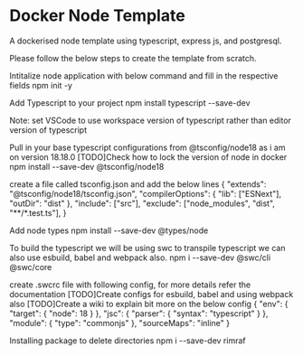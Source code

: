 # Docker Node Template
A dockerised node template using typescript, express js, and postgresql.

Please follow the below steps to create the template from scratch.

Intitalize node application with below command and fill in the respective fields
npm init -y

Add Typescript to your project
npm install typescript --save-dev

Note: set VSCode to use workspace version of typescript rather than editor version of typescript

Pull in your base typescript configurations from @tsconfig/node18 as i am on version 18.18.0
[TODO]Check how to lock the version of node in docker
npm install --save-dev @tsconfig/node18

create a file called tsconfig.json and add the below lines
{
    "extends": "@tsconfig/node18/tsconfig.json",
    "compilerOptions": {
        "lib": ["ESNext"],
        "outDir": "dist"
    },
    "include": ["src"],
    "exclude": ["node_modules", "dist", "**/*.test.ts"], 
}

Add node types
npm install --save-dev @types/node

To build the typescript we will be using swc to transpile typescript we can also use esbuild, babel and webpack also.
npm i --save-dev @swc/cli @swc/core

create .swcrc file with following config, for more details refer the documentation
[TODO]Create configs for esbuild, babel and using webpack also
[TODO]Create a wiki to explain bit more on the below config
{
    "env": {
        "target": {
            "node": 18
        }
    },
    "jsc": {
        "parser": {
            "syntax": "typescript"
        }
    },
    "module": {
        "type": "commonjs"
    },
    "sourceMaps": "inline"
}

Installing package to delete directories
npm i --save-dev rimraf

